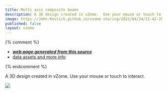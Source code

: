 ```yaml
---
title: Multi axis composite beams
description: A 3D design created in vZome.  Use your mouse or touch to interact.
image: https://John-Kostick.github.io/vzome-sharing/2022/04/24/12-42-28-Multi-axis-composite-beams/Multi-axis-composite-beams.png
published: false
layout: vzome
---
```


{% comment %}
 - [***web page generated from this source***](<https://John-Kostick.github.io/vzome-sharing/2022/04/24/Multi-axis-composite-beams-12-42-28.html>)
 - [data assets and more info](<https://github.com/John-Kostick/vzome-sharing/tree/main/2022/04/24/12-42-28-Multi-axis-composite-beams/>)
 
{% endcomment %}

A 3D design created in vZome.  Use your mouse or touch to interact.

<vzome-viewer style="width: 100%; height: 65vh;"
       src="https://John-Kostick.github.io/vzome-sharing/2022/04/24/12-42-28-Multi-axis-composite-beams/Multi-axis-composite-beams.vZome" >
  <img src="https://John-Kostick.github.io/vzome-sharing/2022/04/24/12-42-28-Multi-axis-composite-beams/Multi-axis-composite-beams.png" />
</vzome-viewer>